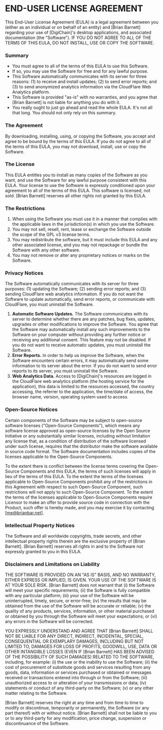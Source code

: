 # END-USER LICENSE AGREEMENT

This End-User License Agreement (EULA) is a legal agreement between you (either as an individual or on behalf of an entity) and [Brian Barnett] regarding your use of [DigiChain]'s desktop applications, and associated documentation (the "Software"). IF YOU DO NOT AGREE TO ALL OF THE TERMS OF THIS EULA, DO NOT INSTALL, USE OR COPY THE SOFTWARE.

### Summary

-	You must agree to all of the terms of this EULA to use this Software.
-	If so, you may use the Software for free and for any lawful purpose.
-	This Software automatically communicates with its server for three reasons: (1) to receive and install updates; (2) to send error reports; and (3) to send anonymized analytics information via the CloudFlare Web Analytics platform.
-	This Software is provided "as-is" with no warranties, and you agree that [Brian Barnett] is not liable for anything you do with it.
-	You really ought to just go ahead and read the whole EULA. It's not all that long. You should not only rely on this summary.

### The Agreement

By downloading, installing, using, or copying the Software, you accept and agree to be bound by the terms of this EULA. If you do not agree to all of the terms of this EULA, you may not download, install, use or copy the Software.

### The License

This EULA entitles you to install as many copies of the Software as you want, and use the Software for any lawful purpose consistent with this EULA. Your license to use the Software is expressly conditioned upon your agreement to all of the terms of this EULA. This software is licensed, not sold. [Brian Barnett] reserves all other rights not granted by this EULA.

### The Restrictions

1. When using the Software you must use it in a manner that complies with the applicable laws in the jurisdiction(s) in which you use the Software.
2. You may not sell, resell, rent, lease or exchange the Software outside the scope of the GPL v3 license terms.
3. You may redistribute the software, but it must include this EULA and any other associated license, and you may not repackage or bundle the Software with any other software.
4. You may not remove or alter any proprietary notices or marks on the Software.

### Privacy Notices

The Software automatically communicates with its server for three purposes: (1) updating the Software; (2) sending error reports; and (3) sending CloudFlare web analytics information. If you do not want the Software to update automatically, send error reports, or communicate with CloudFlare, you must uninstall the Software.

1. **Automatic Software Updates.** The Software communicates with its server to determine whether there are any patches, bug fixes, updates, upgrades or other modifications to improve the Software. You agree that the Software may automatically install any such improvements to the Software on your computer without providing any further notice or receiving any additional consent. This feature may not be disabled. If you do not want to receive automatic updates, you must uninstall the Software.
2. **Error Reports.** In order to help us improve the Software, when the Software encounters certain errors, it may automatically send some information to its server about the error. If you do not want to send error reports to its server, you must uninstall the Software.
3. **Web Analytics Data.** Access to [DigiChain]'s resources are logged in the CloudFlare web analytics platform (the hosting service for the application), this data is limited to the resources accessed, the country accessing, the referrer to the application, the time/date of access, the browser name, version, operating system used to access.

### Open-Source Notices

Certain components of the Software may be subject to open-source software licenses ("Open-Source Components"), which means any software license approved as open-source licenses by the Open Source Initiative or any substantially similar licenses, including without limitation any license that, as a condition of distribution of the software licensed under such license, requires that the distributor make the software available in source code format. The Software documentation includes copies of the licenses applicable to the Open-Source Components.

To the extent there is conflict between the license terms covering the Open-Source Components and this EULA, the terms of such licenses will apply in lieu of the terms of this EULA. To the extent the terms of the licenses applicable to Open-Source Components prohibit any of the restrictions in this Agreement with respect to such Open-Source Component, such restrictions will not apply to such Open-Source Component. To the extent the terms of the licenses applicable to Open-Source Components require Licensor to make an offer to provide source code in connection with the Product, such offer is hereby made, and you may exercise it by contacting [me@brianbar.net].

### Intellectual Property Notices

The Software and all worldwide copyrights, trade secrets, and other intellectual property rights therein are the exclusive property of [Brian Barnett]. [Brian Barnett] reserves all rights in and to the Software not expressly granted to you in this EULA.

### Disclaimers and Limitations on Liability

THE SOFTWARE IS PROVIDED ON AN "AS IS" BASIS, AND NO WARRANTY, EITHER EXPRESS OR IMPLIED, IS GIVEN. YOUR USE OF THE SOFTWARE IS AT YOUR SOLE RISK. [Brian Barnett] does not warrant that (i) the Software will meet your specific requirements; (ii) the Software is fully compatible with any particular platform; (iii) your use of the Software will be uninterrupted, timely, secure, or error-free; (iv) the results that may be obtained from the use of the Software will be accurate or reliable; (v) the quality of any products, services, information, or other material purchased or obtained by you through the Software will meet your expectations; or (vi) any errors in the Software will be corrected.

YOU EXPRESSLY UNDERSTAND AND AGREE THAT [Brian Barnett] SHALL NOT BE LIABLE FOR ANY DIRECT, INDIRECT, INCIDENTAL, SPECIAL, CONSEQUENTIAL OR EXEMPLARY DAMAGES, INCLUDING BUT NOT LIMITED TO, DAMAGES FOR LOSS OF PROFITS, GOODWILL, USE, DATA OR OTHER INTANGIBLE LOSSES (EVEN IF [Brian Barnett] HAS BEEN ADVISED OF THE POSSIBILITY OF SUCH DAMAGES) RELATED TO THE SOFTWARE, including, for example: (i) the use or the inability to use the Software; (ii) the cost of procurement of substitute goods and services resulting from any goods, data, information or services purchased or obtained or messages received or transactions entered into through or from the Software; (iii) unauthorized access to or alteration of your transmissions or data; (iv) statements or conduct of any third-party on the Software; (v) or any other matter relating to the Software.

[Brian Barnett] reserves the right at any time and from time to time to modify or discontinue, temporarily or permanently, the Software (or any part thereof) with or without notice. [Brian Barnett] shall not be liable to you or to any third-party for any modification, price change, suspension or discontinuance of the Software.

